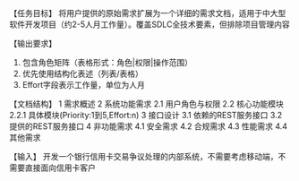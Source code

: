 【任务目标】
将用户提供的原始需求扩展为一个详细的需求文档，适用于中大型软件开发项目（约2-5人月工作量）。覆盖SDLC全技术要素，但排除项目管理内容

【输出要求】
1. 包含角色矩阵（表格形式：角色|权限|操作范围）
2. 优先使用结构化表述（列表/表格）
3. Effort字段表示工作量，单位为人月

【文档结构】
1 需求概述
2 系统功能需求
2.1 用户角色与权限
2.2 核心功能模块
2.2.1 具体模块(Priority:1到5,Effort:n)
3 接口设计
3.1 依赖的REST服务接口
3.2 提供的REST服务接口
4 非功能需求
4.1 安全需求
4.2 合规需求
4.3 性能需求
4.4 其他需求

【输入】
开发一个银行信用卡交易争议处理的内部系统，不需要考虑移动端，不需要直接面向信用卡客户

